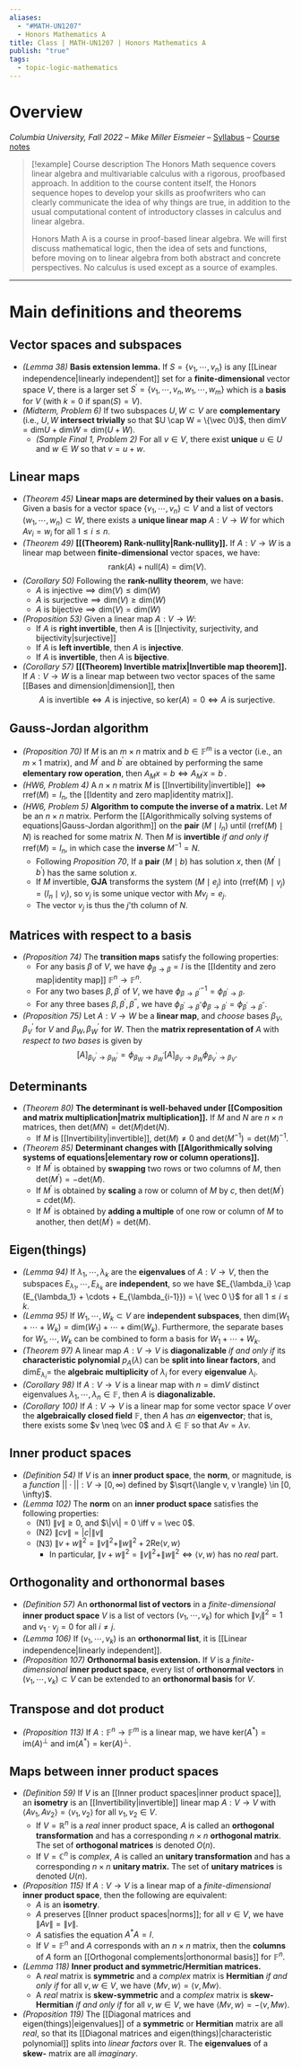 ```yaml
---
aliases:
  - "#MATH-UN1207"
  - Honors Mathematics A
title: Class | MATH-UN1207 | Honors Mathematics A
publish: "true"
tags:
  - topic-logic-mathematics
---
```

# Overview

*Columbia University, Fall 2022* – *Mike Miller Eismeier* – [Syllabus](http://math.columbia.edu/~mmiller/honors-a-syllabus.pdf) – [Course notes](http://math.columbia.edu/~mmiller/Honors-notes.pdf)

>[!example] Course description
>The Honors Math sequence covers linear algebra and multivariable calculus with a rigorous, proofbased approach. In addition to the course content itself, the Honors sequence hopes to develop your skills as proofwriters who can clearly communicate the idea of why things are true, in addition to the usual computational content of introductory classes in calculus and linear algebra. 
> 
> Honors Math A is a course in proof-based linear algebra. We will first discuss mathematical logic, then the idea of sets and functions, before moving on to linear algebra from both abstract and concrete perspectives. No calculus is used except as a source of examples.

---
# Main definitions and theorems

## Vector spaces and subspaces
- *(Lemma 38)* **Basis extension lemma.** If $S = \{v_1, \cdots, v_n\}$ is any [[Linear independence|linearly independent]] set for a **finite-dimensional** vector space $V$, there is a larger set $S^{\prime} = \{v_1, \cdots, v_n, w_1, \cdots, w_m\}$ which is a **basis** for $V$ (with $k = 0$ if $\text{span}(S) = V$).
- *(Midterm, Problem 6)* If two subspaces $U,W \subset V$ are **complementary** (i.e., $U,W$ **intersect trivially** so that $U \cap W = \{\vec 0\}$, then $\text{dim}V = \text{dim}U + \text{dim}W = \text{dim}(U+W)$. 
	- *(Sample Final 1, Problem 2)* For all $v \in V$, there exist **unique** $u \in U$ and $w \in W$ so that $v = u + w$.

## Linear maps
- *(Theorem 45)* **Linear maps are determined by their values on a basis.** Given a basis for a vector space $\{v_1, \cdots, v_n\} \subset V$ and a list of vectors $(w_1, \cdots, w_n) \subset W$, there exists a **unique linear map** $A : V \to W$ for which $Av_i = w_i$ for all $1 \leq i \leq n$. 
- *(Theorem 49)* **[[(Theorem) Rank-nullity|Rank-nullity]].** If $A : V \to W$ is a linear map between **finite-dimensional** vector spaces, we have: 
$$\text{rank}(A) + \text{null}(A) = \text{dim}(V).$$
- *(Corollary 50)* Following the **rank-nullity theorem**, we have:
	- $A \text{ is injective} \implies \text{dim}(V) \leq \text{dim}(W)$
	- $A \text{ is surjective} \implies \text{dim}(V) \geq \text{dim}(W)$
	- $A \text{ is bijective} \implies \text{dim}(V) = \text{dim}(W)$
- *(Proposition 53)* Given a linear map $A : V \to W$:
	- If $A$ is **right invertible**, then $A$ is [[Injectivity, surjectivity, and bijectivity|surjective]]
	- If $A$ is **left invertible**, then $A$ is **injective**.
	- If $A$ is **invertible**, then $A$ is **bijective**.
- *(Corollary 57)* **[[(Theorem) Invertible matrix|Invertible map theorem]].** If $A : V \to W$ is a linear map between two vector spaces of the same [[Bases and dimension|dimension]], then 
$$ A \text{ is invertible} \iff A \text{ is injective, so } \text{ker}(A) = 0 \iff A \text{ is surjective.} $$

## Gauss-Jordan algorithm
- *(Proposition 70)* If $M$ is an $m \times n$ matrix and $b \in \mathbb F^m$ is a vector (i.e., an $m \times 1$ matrix), and $M^\prime$ and $b^\prime$ are obtained by performing the same **elementary row operation**, then $A_Mx = b \iff A_{M^\prime}x = b^\prime.$
- *(HW6, Problem 4)* A $n \times n$ matrix $M$ is [[Invertibility|invertible]] $\iff \text{rref}(M) = I_n$, the [[Identity and zero map|identity matrix]].
- *(HW6, Problem 5)* **Algorithm to compute the inverse of a matrix.** Let $M$ be an $n \times n$ matrix. Perform the [[Algorithmically solving systems of equations|Gauss-Jordan algorithm]] on the **pair** $(M \mid I_n)$ until $(\text{rref}(M) \mid N)$ is reached for some matrix $N$. Then $M$ is **invertible** *if and only if* $\text{rref}(M) = I_n$, in which case the **inverse** $M^{-1} = N$. 
	- Following *Proposition 70*, If a **pair** $(M \mid b)$ has solution $x$, then $(M^\prime \mid b^\prime)$ has the same solution $x$. 
	- If $M$ invertible, **GJA** transforms the system $(M \mid e_j)$ into $(\text{rref}(M) \mid v_j) = (I_n \mid v_j)$, so $v_j$ is some unique vector with $Mv_j = e_j$.
	- The vector $v_j$ is thus the $j$'th column of $N$.

## Matrices with respect to a basis
- *(Proposition 74)* The **transition maps** satisfy the following properties:
	- For any basis $\beta$ of $V$, we have $\phi_{\beta \to \beta} = I$ is the [[Identity and zero map|identity map]] $\mathbb F^n \to \mathbb F^n$.
	- For any two bases $\beta, \beta^\prime$ of $V$, we have $\phi_{\beta \to \beta^\prime}^{-1} = \phi_{\beta^\prime \to \beta}$.
	-  For any three bases $\beta, \beta^\prime, \beta^{\prime \prime}$, we have $\phi_{\beta^\prime \to \beta^{\prime \prime}}\phi_{\beta \to \beta^\prime} = \phi_{\beta^\prime \to \beta^{\prime \prime}}$.
- *(Proposition 75)* Let $A : V \to W$ be a **linear map**, and *choose* bases $\beta_V, \beta_V^\prime$ for $V$ and $\beta_W, \beta_W^\prime$ for $W$. Then the **matrix representation of** $A$ with *respect to two bases* is given by
$$
[A]_{\beta_V^\prime \to \beta_W^\prime} = 
\phi_{\beta_W \to \beta_W^\prime}
[A]_{\beta_V \to \beta_W}
\phi_{\beta_V^\prime \to \beta_V}.
$$

## Determinants
- *(Theorem 80)* **The determinant is well-behaved under [[Composition and matrix multiplication|matrix multiplication]].** If $M$ and $N$ are $n \times n$ matrices, then $\text{det}(MN) = \text{det}(M)\text{det}(N)$.
	- If $M$ is [[Invertibility|invertible]], $\text{det}(M) \neq 0$ and $\text{det}(M^{-1}) = \text{det}(M)^{-1}$.
- *(Theorem 85)* **Determinant changes with [[Algorithmically solving systems of equations|elementary row or column operations]].**
	- If $M^\prime$ is obtained by **swapping** two rows or two columns of $M$, then $\text{det}(M^\prime) = -\text{det}(M)$.
	- If $M^\prime$ is obtained by **scaling** a row or column of $M$ by $c$, then $\text{det}(M^\prime) = c\text{det}(M)$.
	- If $M^\prime$ is obtained by **adding a multiple** of one row or column of $M$ to another, then $\text{det}(M^\prime) = \text{det}(M)$.

## Eigen(things)
- *(Lemma 94)* If $\lambda_1, \cdots, \lambda_k$ are the **eigenvalues** of $A: V \to V$, then the subspaces $E_{\lambda_1}, \cdots, E_{\lambda_k}$ are **independent**, so we have $E_{\lambda_i} \cap (E_{\lambda_1} + \cdots + E_{\lambda_{i-1}}) = \{ \vec 0 \}$ for all $1 \leq i \leq k$.
- *(Lemma 95)* If $W_1, \cdots, W_k \subset V$ are **independent subspaces**, then $\text{dim}(W_1 + \cdots + W_k) = \text{dim}(W_1) + \cdots + \text{dim}(W_k)$. Furthermore, the separate bases for $W_1, \cdots, W_k$ can be combined to form a basis for $W_1 + \cdots + W_k$.
- *(Theorem 97)* A linear map $A: V \to V$ is **diagonalizable** *if and only if* its **characteristic polynomial** $p_A(\lambda)$ can be **split into linear factors**, and $\text{dim}E_{\lambda_i} =$ the **algebraic multiplicity** of $\lambda_i$ for every **eigenvalue** $\lambda_i$.
- *(Corollary 98)* If $A: V \to V$ is a linear map with $n = \text{dim}V$ distinct eigenvalues $\lambda_1, \cdots, \lambda_n \in \mathbb F$, then $A$ is **diagonalizable.**
- *(Corollary 100)* If $A: V \to V$ is a linear map for some vector space $V$ over the **algebraically closed field** $\mathbb F$, then $A$ has *an* **eigenvector**; that is, there exists some $v \neq \vec 0$ and $\lambda \in \mathbb F$ so that $Av = \lambda v$.

## Inner product spaces
- *(Definition 54)* If $V$ is an **inner product space**, the **norm**, or magnitude, is a *function* $|| \cdot || : V \to [0, \infty)$ defined by $\sqrt{\langle v, v \rangle} \in [0, \infty)$.
- *(Lemma 102)* The **norm** on an **inner product space** satisfies the following properties:
	- (N1) $\| v \| \geq 0$, and $\|v\| = 0 \iff v = \vec 0$.
	- (N2) $\|cv\| = |c| \|v\|$
	- (N3) $\|v + w \|^2 = \|v\|^2 + \|w\|^2 + 2\text{Re} \langle v,w \rangle$
		- In particular, $\|v + w \|^2 = \|v\|^2 + \|w\|^2 \iff \langle v, w \rangle$ has no *real* part. 

## Orthogonality and orthonormal bases
- *(Definition 57)* An **orthonormal list of vectors** in a *finite-dimensional* **inner product space** $V$ is a list of vectors $(v_1, \cdots, v_k)$ for which $\|v_i \|^2 = 1$ and $v_1 \cdot v_j = 0$ for all $i \neq j$.
- *(Lemma 106)* If $(v_1, \cdots, v_k)$ is an **orthonormal list**, it is [[Linear independence|linearly independent]].
- *(Proposition 107)* **Orthonormal basis extension.** If $V$ is a *finite-dimensional* **inner product space**, every list of **orthonormal vectors** in $(v_1, \cdots, v_k) \subset V$ can be extended to an **orthonormal basis** for $V$.

## Transpose and dot product
- *(Proposition 113)* If $A : \mathbb F^n \to \mathbb F^m$ is a linear map, we have $\text{ker}(A^*) = \text{im}(A)^\perp$ and $\text{im}(A^*) = \text{ker}(A)^\perp$.

## Maps between inner product spaces
- *(Definition 59)* If $V$ is an [[Inner product spaces|inner product space]], an **isometry** is an [[Invertibility|invertible]] linear map $A : V \to V$ with $\langle Av_1, Av_2 \rangle = \langle v_1, v_2 \rangle$ for all $v_1, v_2 \in V$.
	- If $V = \mathbb R^n$ is a *real* inner product space, $A$ is called an **orthogonal transformation** and has a corresponding $n \times n$ **orthogonal matrix**. The set of **orthogonal matrices** is denoted $O(n)$.
	- If $V = \mathbb C^n$ is *complex*, $A$ is called an **unitary transformation** and has a corresponding $n \times n$ **unitary matrix.** The set of **unitary matrices** is denoted $U(n)$.
- *(Proposition 115)* If $A : V \to V$ is a linear map of a *finite-dimensional* **inner product space**, then the following are equivalent:
	- $A$ is an **isometry**.
	- $A$ preserves [[Inner product spaces|norms]]; for all $v \in V$, we have $\|Av \| = \|v \|$.
	- $A$ satisfies the equation $A^*A = I$.
	- If $V = \mathbb F^n$ and $A$ corresponds with an $n \times n$ matrix, then the **columns** of $A$ form an [[Orthogonal complements|orthonormal basis]] for $\mathbb F^n$.
- *(Lemma 118)* **Inner product and symmetric/Hermitian matrices.** 
	- A *real* matrix is **symmetric** and a *complex* matrix is **Hermitian** *if and only if* for all $v,w \in V$, we have $\langle Mv, w \rangle = \langle v, Mw \rangle$. 
	- A *real* matrix is **skew-symmetric** and a *complex* matrix is **skew-Hermitian** *if and only if* for all $v,w \in V$, we have $\langle Mv, w \rangle = -\langle v, Mw \rangle$. 
- *(Proposition 119)* The [[Diagonal matrices and eigen(things)|eigenvalues]] of a **symmetric** or **Hermitian** matrix are all *real*, so that its [[Diagonal matrices and eigen(things)|characteristic polynomial]] splits into *linear factors* over $\mathbb R$. The **eigenvalues** of a **skew-** matrix are all *imaginary*.
